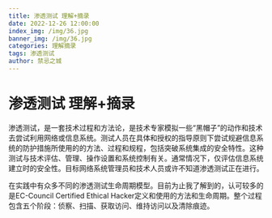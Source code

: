 ```yaml
---
title: 渗透测试 理解+摘录
date: 2022-12-26 12:00:00
index_img: /img/36.jpg
banner_img: /img/36.jpg
categories: 理解摘录
tags: 渗透测试
author: 禁忌之城
---
```

# 渗透测试 理解+摘录

<!--more-->

渗透测试，是一套技术过程和方法论，是技术专家模拟一些“黑帽子”的动作和技术去尝试利用网络或信息系统。测试人员在具体和授权的指导原则下尝试规避信息系统的防护措施所使用的的方法、过程和规程，包括突破系统集成的安全特性。这种测试与技术评估、管理、操作设置和系统控制有关。通常情况下，仅评估信息系统建立时的安全性。目标网络系统管理员和技术人员或许不知道渗透测试正在进行。



在实践中有众多不同的渗透测试生命周期模型。目前为止我了解到的，认可较多的是EC-Council Certified Ethical Hacker定义和使用的方法和生命周期。整个过程包含五个阶段：侦察、扫描、获取访问、维持访问以及清除痕迹。